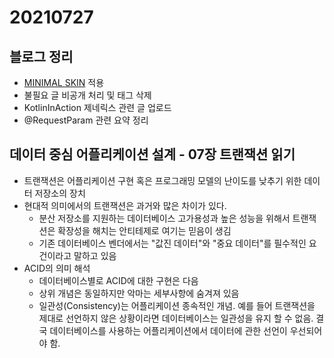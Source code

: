 # 20210727
## 블로그 정리
- [MINIMAL SKIN](https://memostack.tistory.com/98?category=806129) 적용
- 불필요 글 비공개 처리 및 태그 삭제
- KotlinInAction 제네릭스 관련 글 업로드
- @RequestParam 관련 요약 정리

## 데이터 중심 어플리케이션 설계 - 07장 트랜잭션 읽기
- 트랜잭션은 어플리케이션 구현 혹은 프로그래밍 모델의 난이도를 낮추기 위한 데이터 저장소의 장치
- 현대적 의미에서의 트랜잭션은 과거와 많은 차이가 있다.
  - 분산 저장소를 지원하는 데이터베이스 고가용성과 높은 성능을 위해서 트랜잭션은 확장성을 해치는 안티테제로 여기는 믿음이 생김
  - 기존 데이터베이스 벤더에서는 "값진 데이터"와 "중요 데이터"를 필수적인 요건이라고 말하고 있음
- ACID의 의미 해석
  - 데이터베이스별로 ACID에 대한 구현은 다음
  - 상위 개념은 동일하지만 악마는 세부사항에 숨겨져 있음
  - 일관성(Consistency)는 어플리케이션 종속적인 개념. 예를 들어 트랜잭션을 제대로 선언하지 않은 상황이라면 데이터베이스는 일관성을 유지 할 수 없음. 결국 데이터베이스를 사용하는 어플리케이션에서 데이터에 관한 선언이 우선되어야 함.
